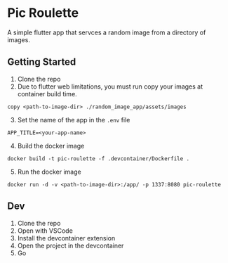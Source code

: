 # Pic Roulette
A simple flutter app that servces a random image from a directory of images.

## Getting Started
1. Clone the repo
2. Due to flutter web limitations, you must run copy your images at container build time. 
```
copy <path-to-image-dir> ./random_image_app/assets/images
```
3. Set the name of the app in the `.env` file
```
APP_TITLE=<your-app-name>
```

4. Build the docker image
```
docker build -t pic-roulette -f .devcontainer/Dockerfile .
```
5. Run the docker image
```
docker run -d -v <path-to-image-dir>:/app/ -p 1337:8080 pic-roulette
```

## Dev
1. Clone the repo
2. Open with VSCode
3. Install the devcontainer extension
4. Open the project in the devcontainer
5. Go
